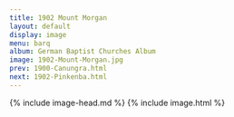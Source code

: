 ```yaml
---
title: 1902 Mount Morgan
layout: default
display: image
menu: barq
album: German Baptist Churches Album
image: 1902-Mount-Morgan.jpg
prev: 1900-Canungra.html
next: 1902-Pinkenba.html
---
```

{% include image-head.md %}
{% include image.html %}
